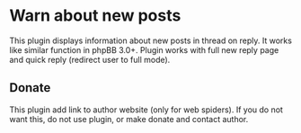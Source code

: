 # Warn about new posts

This plugin displays information about new posts in thread on reply.
It works like similar function in phpBB 3.0+.
Plugin works with full new reply page and quick reply (redirect user to full mode).

## Donate

This plugin add link to author website (only for web spiders). If you do not want this, do not use plugin, or make donate and contact author.